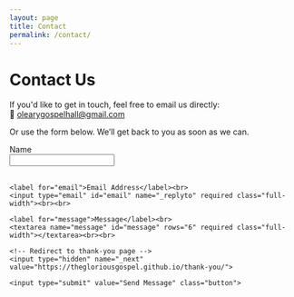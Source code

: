 ```yaml
---
layout: page
title: Contact
permalink: /contact/
---
```


<div id="contact">
  <h1 class="pageTitle">Contact Us</h1>

  <p>If you'd like to get in touch, feel free to email us directly:<br>
  📧 <a href="mailto:olearygospelhall@gmail.com">olearygospelhall@gmail.com</a></p>

  <p>Or use the form below. We’ll get back to you as soon as we can.</p>

  <form action="https://formspree.io/f/myzpygye" method="POST">
    <label for="name">Name</label><br>
    <input type="text" id="name" name="name" required class="full-width"><br><br>

    <label for="email">Email Address</label><br>
    <input type="email" id="email" name="_replyto" required class="full-width"><br><br>

    <label for="message">Message</label><br>
    <textarea name="message" id="message" rows="6" required class="full-width"></textarea><br><br>

    <!-- Redirect to thank-you page -->
    <input type="hidden" name="_next" value="https://thegloriousgospel.github.io/thank-you/">

    <input type="submit" value="Send Message" class="button">
  </form>
</div>
